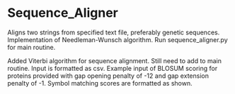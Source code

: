 # Sequence_Aligner
Aligns two strings from specified text file, preferably genetic sequences. Implementation of Needleman-Wunsch algorithm. 
Run sequence_aligner.py for main routine. 

Added Viterbi algorithm for sequence alignment. Still need to add to main routine. Input is formatted as csv. Example input of BLOSUM scoring for proteins provided with gap opening penalty of -12 and gap extension penalty of -1. Symbol matching scores are formatted as shown. 

